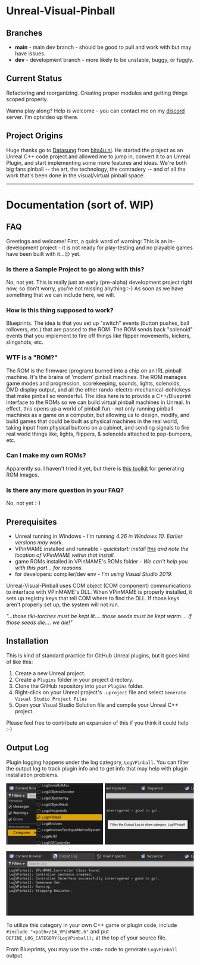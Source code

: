 # Unreal-Visual-Pinball

## Branches
- **main** - main dev branch - should be good to pull and work with but may have issues.
- **dev** - development branch - more likely to be unstable, buggy, or fuggly.

## Current Status
Refactoring and reorganizing. Creating proper modules and getting things scoped properly.

Wanna play along?  Help is welcome - you can contact me on my 
[discord](https://discord.gg/TSKHvVFYxB) server.  I'm cptvideo up there.

## Project Origins  
Huge thanks go to [Datasung](https://github.com/datasung) from [bits4u.nl](https://www.bits4u.nl/unreal-engine-visual-pinball-part-1/).  He started the project 
as an Unreal C++ code project and allowed me to jump in, convert it to an Unreal Plugin, and start implementing some more features and
ideas.  We're both big fans pinball -- the art, the technology, the comradery -- and of all the work that's been done in the
visual/virtual pinball space.

---
# Documentation (sort of.  WIP)
## FAQ
Greetings and welcome!  First, a quick word of warning:  This is an in-development project -
it is not ready for play-testing and no playable games have been built with it...😉 yet.

### Is there a Sample Project to go along with this?  
No, not yet.  This is really just an early (pre-alpha) development project right now, so don't worry, you're 
not missing anything :-)  As soon as we have something that we can include here, we will.

### How is this thing supposed to work?
Blueprints.  The idea is that you set up "switch" events (button pushes, ball rollovers, etc.) that are passed to the ROM.  The ROM sends back "solenoid" events
that you implement to fire off things like flipper movements, kickers, slingshots, etc.

### WTF is a "ROM?"
The ROM is the firmware (program) burned into a chip on an IRL pinball machine.  It's the brains of 'modern' pinball
machines.  The ROM manages game modes and progression, scorekeeping, sounds, lights, solenoids, DMD display output, and all the
other rando-electro-mechanical-dohickeys that make pinball so wonderful.  The idea here is to provide a C++/Blueprint 
interface to the ROMs so we can build virtual pinball machines in Unreal.  In effect, this opens up a world of pinball
fun - not only running pinball machines as a game on a computer, but allowing us to design, modify, and build games that 
could be built as physical machines in the real world, taking input from physical buttons on a cabinet, and sending signals
to fire real world things like, lights, flippers, & solenoids attached to pop-bumpers, etc.

### Can I make my own ROMs?
Apparently so.  I haven't tried it yet, but there is [this toolkit](https://github.com/ScottKirvan/freewpc)
for generating ROM images.

### Is there any more question in your FAQ?
No, not yet :-)

## Prerequisites
- Unreal running in Windows - *I'm running 4.26 in Windows 10. Earlier versions may work.*
- VPinMAME installed and runnable - *quickstart: install [this](https://www.vpforums.org/index.php?app=downloads&showfile=11573)
  and note the location of VPinMAME within that install.*
- game ROMs installed in VPinMAME's ROMs folder - *We can't help you with this part... for reasons.*
- for developers:  compiler/dev env - *I'm using Visual Studio 2019.*

Unreal-Visual-Pinball uses COM object (COM component) communications to interface with VPinMAME's
DLL.  When VPinMAME is properly installed, it sets up registry keys that tell COM where to find the DLL.  If 
those keys aren't properly set up, the system will not run.

*"...those tiki-torches must be kept lit.... those seeds must be kept warm.... if those seeds die.... we die!"*

## Installation
This is kind of standard practice for GitHub Unreal plugins, but it goes kind of like this:
1. Create a new Unreal project.
1. Create a ```Plugins``` folder in your project directory.
1. Clone the GitHub repository into your ```Plugins``` folder.
1. Right-click on your Unreal project's ```.uproject``` file and select ```Generate Visual Studio Project Files```
1. Open your Visual Studio Solution file and compile your Unreal C++ project.

Please feel free to contribute an expansion of this if you think it could help :-)

## Output Log
Plugin logging happens under the log category, ```LogVPinball```.  You can filter the 
output log to track plugin info and to get info that may help with plugin 
installation problems.

![](Docs/images/logvpinball.png)  

![](Docs/images/logvpinball_result.png)

To utilize this category in your own C++ game or plugin code, 
include ```#include "<path>/E4_VPinMAME.h"``` 
and put ```DEFINE_LOG_CATEGORY(LogVPinball);``` at the top of your source file.  

From Blueprints, you may use the ```<TBD>``` node to generate ```LogVPinball``` output.
